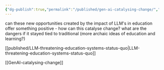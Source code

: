 ```yaml
---
{"dg-publish":true,"permalink":"/published/gen-ai-catalysing-change/","noteIcon":""}
---
```


can these new opportunities created by the impact of LLM's in education offer something positive - how can this catalyse change? what are the dangers if it stayed tied to traditional (more archaic ideas of education and learning?) 

[[published/LLM-threatening-education-systems-status-quo\|LLM-threatening-education-systems-status-quo]]

[[GenAI-catalysing-change]]
